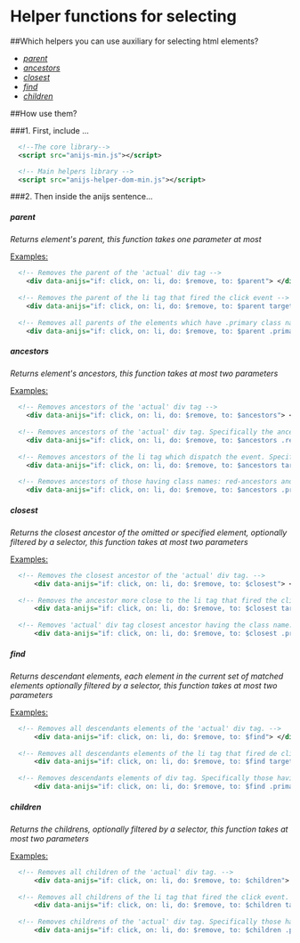 Helper functions for selecting
===================================

##Which helpers you can use auxiliary for selecting html elements?

* _[parent](#parent)_
* _[ancestors](#ancestors)_
* _[closest](#closest)_
* _[find](#find)_
* _[children](#children)_

##How use them?

###1. First, include ...

```xml
  <!--The core library-->
  <script src="anijs-min.js"></script>

  <!-- Main helpers library -->
  <script src="anijs-helper-dom-min.js"></script>
```

###2. Then inside the anijs sentence...

##### parent #####

_Returns element's parent, this function takes one parameter at most_

<u>Examples:</u>


```xml
  <!-- Removes the parent of the 'actual' div tag -->
    <div data-anijs="if: click, on: li, do: $remove, to: $parent"> </div>
    
  <!-- Removes the parent of the li tag that fired the click event -->
    <div data-anijs="if: click, on: li, do: $remove, to: $parent target"> </div>
    
  <!-- Removes all parents of the elements which have .primary class name -->
    <div data-anijs="if: click, on: li, do: $remove, to: $parent .primary"> </div>
```


##### ancestors #####

_Returns element's ancestors, this function takes at most two parameters_

<u>Examples:</u>


```xml
  <!-- Removes ancestors of the 'actual' div tag -->
    <div data-anijs="if: click, on: li, do: $remove, to: $ancestors"> </div>
    
  <!-- Removes ancestors of the 'actual' div tag. Specifically the ancestors with class name: .red-ancestors  -->
    <div data-anijs="if: click, on: li, do: $remove, to: $ancestors .red-ancestors"> </div>
    
  <!-- Removes ancestors of the li tag which dispatch the event. Specifically ancestors with class name: .red-ancestors -->
    <div data-anijs="if: click, on: li, do: $remove, to: $ancestors target | .red-ancestors"> </div>
    
  <!-- Removes ancestors of those having class names: red-ancestors and primary  -->
    <div data-anijs="if: click, on: li, do: $remove, to: $ancestors .primary | .red-ancestors"> </div>
```


##### closest #####

_Returns the closest ancestor of the omitted or specified element, optionally filtered by a selector, this function takes at most two parameters_

<u>Examples:</u>


```xml
  <!-- Removes the closest ancestor of the 'actual' div tag. -->
      <div data-anijs="if: click, on: li, do: $remove, to: $closest"> </div>
      
  <!-- Removes the ancestor more close to the li tag that fired the click event -->
      <div data-anijs="if: click, on: li, do: $remove, to: $closest target"> </div>
      
  <!-- Removes 'actual' div tag closest ancestor having the class name: .primary -->
      <div data-anijs="if: click, on: li, do: $remove, to: $closest .primary"> </div>
```

##### find #####

_Returns descendant elements, each element in the current set of matched elements optionally filtered by a selector, this function takes at most two parameters_

<u>Examples:</u>

```xml
  <!-- Removes all descendants elements of the 'actual' div tag. -->
      <div data-anijs="if: click, on: li, do: $remove, to: $find"> </div>
      
  <!-- Removes all descendants elements of the li tag that fired de click event. -->
      <div data-anijs="if: click, on: li, do: $remove, to: $find target"> </div>
      
  <!-- Removes descendants elements of div tag. Specifically those having class name primary -->
      <div data-anijs="if: click, on: li, do: $remove, to: $find .primary"> </div>
```

##### children #####

_Returns the childrens, optionally filtered by a selector, this function takes at most two parameters_

<u>Examples:</u>


```xml
  <!-- Removes all children of the 'actual' div tag. -->
      <div data-anijs="if: click, on: li, do: $remove, to: $children"> </div>
      
  <!-- Removes all childrens of the li tag that fired the click event. -->
      <div data-anijs="if: click, on: li, do: $remove, to: $children target"> </div>
      
  <!-- Removes childrens of the 'actual' div tag. Specifically those having the class name: primary -->
      <div data-anijs="if: click, on: li, do: $remove, to: $children .primary"> </div>
```

